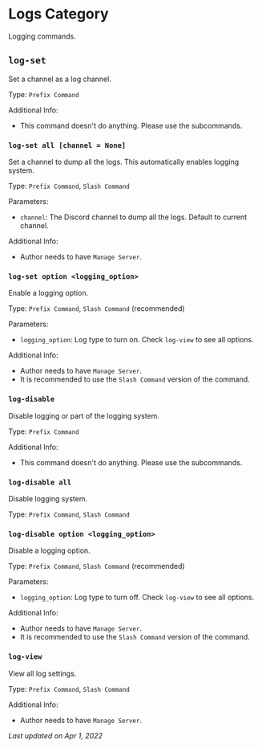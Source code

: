 # Logs Category

Logging commands.

## `log-set`

Set a channel as a log channel.

Type: `Prefix Command`

Additional Info:

- This command doesn't do anything. Please use the subcommands.

### `log-set all [channel = None]`

Set a channel to dump all the logs. This automatically enables logging system.

Type: `Prefix Command`, `Slash Command`

Parameters:

- `channel`: The Discord channel to dump all the logs. Default to current channel.

Additional Info:

- Author needs to have `Manage Server`.

### `log-set option <logging_option>`

Enable a logging option.

Type: `Prefix Command`, `Slash Command` (recommended)

Parameters:

- `logging_option`: Log type to turn on. Check `log-view` to see all options.

Additional Info:

- Author needs to have `Manage Server`.
- It is recommended to use the `Slash Command` version of the command.

### `log-disable`

Disable logging or part of the logging system.

Type: `Prefix Command`

Additional Info:

- This command doesn't do anything. Please use the subcommands.

### `log-disable all`

Disable logging system.

Type: `Prefix Command`, `Slash Command`

### `log-disable option <logging_option>`

Disable a logging option.

Type: `Prefix Command`, `Slash Command` (recommended)

Parameters:

- `logging_option`: Log type to turn off. Check `log-view` to see all options.

Additional Info:

- Author needs to have `Manage Server`.
- It is recommended to use the `Slash Command` version of the command.

### `log-view`

View all log settings.

Type: `Prefix Command`, `Slash Command`

Additional Info:

- Author needs to have `Manage Server`.

*Last updated on Apr 1, 2022*
